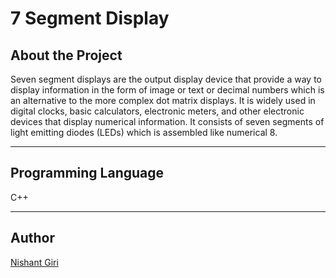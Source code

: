 # 7 Segment Display

## About the Project

Seven segment displays are the output display device that provide a way to display information in the form of image or text or decimal numbers which is an alternative to the more complex dot matrix displays. It is widely used in digital clocks, basic calculators, electronic meters, and other electronic devices that display numerical information. It consists of seven segments of light emitting diodes (LEDs) which is assembled like numerical 8.

---

## Programming Language

C++

---

## Author

[Nishant Giri](https://github.com/nishant-giri "View Profile")

